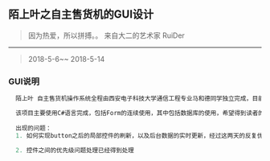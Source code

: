 ## 陌上叶之自主售货机的GUI设计
> 因为热爱，所以拼搏。。   来自大二的艺术家   RuiDer
----------------------
> 2018-5-6~~ 2018-5-14
### GUI说明
```c#
  陌上叶 自主售货机操作系统全程由西安电子科技大学通信工程专业马和德同学独立完成，目前项目的代码已经得到进一步的优化，后期的维护将会跟进。

  该项目主要使用C#语言完成，包括Form的连续使用，其中包括数据库的使用，希望得到读者的支持。
  
  出现的问题：
  1. 如何实现button之后的局部控件的刷新，以及后台数据的实时更新，经过这两天的反复优化，局部控件的实时刷新以及数据的及时更新问题已经得到解决。
  
  2. 控件之间的优先级问题处理已经得到处理
```

